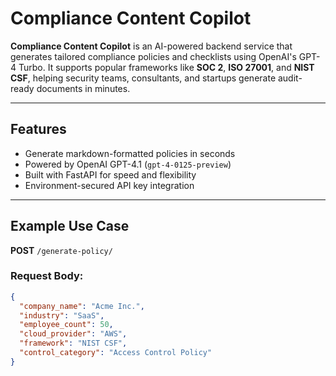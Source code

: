 # Compliance Content Copilot

**Compliance Content Copilot** is an AI-powered backend service that generates tailored compliance policies and checklists using OpenAI's GPT-4 Turbo. It supports popular frameworks like **SOC 2**, **ISO 27001**, and **NIST CSF**, helping security teams, consultants, and startups generate audit-ready documents in minutes.

---

## Features

- Generate markdown-formatted policies in seconds
- Powered by OpenAI GPT-4.1 (`gpt-4-0125-preview`)
- Built with FastAPI for speed and flexibility
-  Environment-secured API key integration

---

## Example Use Case

**POST** `/generate-policy/`

### Request Body:

```json
{
  "company_name": "Acme Inc.",
  "industry": "SaaS",
  "employee_count": 50,
  "cloud_provider": "AWS",
  "framework": "NIST CSF",
  "control_category": "Access Control Policy"
}
